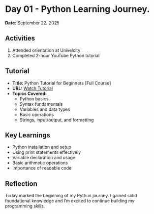 # Day 01 - Python Learning Journey.

**Date:** September 22, 2025

## Activities

1. Attended orientation at Univelcity
2. Completed 2-hour YouTube Python tutorial

## Tutorial

- **Title:** Python Tutorial for Beginners [Full Course]
- **URL:** [Watch Tutorial](https://www.youtube.com/watch?v=K5KVEU3aaeQ&t=14s)
- **Topics Covered:**
  - Python basics
  - Syntax fundamentals
  - Variables and data types
  - Basic operations
  - Strings, input/output, and formatting

## Key Learnings

- Python installation and setup
- Using print statements effectively
- Variable declaration and usage
- Basic arithmetic operations
- Importance of readable code

## Reflection

Today marked the beginning of my Python journey. I gained solid foundational knowledge and I’m excited to continue building my programming skills.
